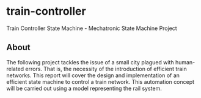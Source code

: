 # train-controller
Train Controller State Machine - Mechatronic State Machine Project

## About
The following project tackles the issue of a small city plagued with human-related errors. That is, the necessity of the introduction of efficient train networks. This report will cover the design and implementation of an efficient state machine to control a train network. This automation concept will be carried out using a model representing the rail system.
